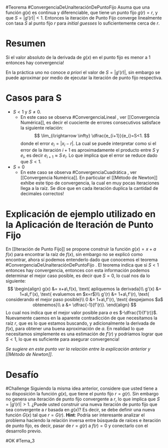 #Teorema #ConvergenciaDeUnaIteraciónDePuntoFijo
		Asuma que una función $g(x)$ es continua y diferenciable, que tiene un punto fijo $g(r) = r$, y que $S = |g'(r)| < 1$. 
		Entonces la iteración de Punto Fijo converge linealmente con tasa $S$ al punto fijo $r$ para *initial guesses* lo suficientemente cerca de $r$.

# Resumen
Si el valor absoluto de la derivada de $g(x)$ en el punto fijo es menor a $1$ entonces hay convergencia!

En la práctica uno no conoce *a priori* el valor de $S = |g'(r)|$, sin embargo se puede aproximar por medio de ejecutar la iteración de punto fijo respectiva.

# Casos para S
- $S<1$ y $S\neq 0$.
	- En este caso se observa #ConvergenciaLineal , ver [[Convergencia Numérica]], es decir el cuociente de errores consecutivos satisface la siguiente relación:$$
	  \lim_{i\rightarrow \infty} \dfrac{e_{i+1}}{e_i}=S<1.
	$$donde el error $e_i=|x_i-r|$. La cual se puede interpretar como si el error de la iteración $i+1$ es aproximadamente el producto entre $S$ y $e_i$, es decir $e_{i+1}\approx S\,e_i$. Lo que implica que el error se reduce dado que $S<1$.
- $S=0$
	- En este caso se observa #ConvergenciaCuadrática , ver [[Convergencia Numérica]].  En particular el [[Método de Newton]] exhibe este tipo de convergencia, la cual en muy pocas iteraciones llega a la raíz. Se dice que en cada iteración duplica la cantidad de decimales correctos!

# Explicación de ejemplo utilizado en la Aplicación de Iteración de Punto Fijo
En [[Iteración de Punto Fijo]] se propone construir la función $g(x)=x+a\,f(x)$ para encontrar la raíz de $f(x)$, sin embargo no se explicó como encontrar, ahora sí podemos entenderlo dado que conocemos el teorema #ConvergenciaDeUnaIteraciónDePuntoFijo . El teorema indica que  si $S<1$ entonces hay convergencia, entonces con esta información podemos determinar el mejor caso posible, es decir que $S=0$, lo cual nos da lo siguiente:$$
\begin{align}
	g(x) &= x+a\,f(x), \text{ apliquemos la derivada}\\
	g'(x) &= 1+a\,f'(x), \text{ evaluemos en $x=r$}\\
	g'(r) &= 1+a\,f'(r), \text{ considerando el mejor paso posible}\\
	0 &= 1+a\,f'(r), \text{ despejamos $a$ obtenemos}\\
	a &= \dfrac{-1}{f'(r)}.
\end{align}
$$ Lo cual nos indica que el mejor valor posible para $a$ es $-\dfrac{1}{f'(r)}$. 
Nuevamente caemos en la aparente contradicción de que necesitamos la raíz $r$, que es lo que estamos buscando, y adicionalmente la derivada de $f(x)$, para obtener una buena aproximación de $a$. En realidad lo que necesitamos simplemente es una estimación de $f'(r)$ y podríamos lograr que $S<1$, lo que es suficiente para asegurar convergencia!

*Se sugiere en este punto ver la relación entre la explicación anterior y [[Método de Newton]]*.

# Desafío
#Challenge
Siguiendo la misma idea anterior, considere que usted tiene a su disposición la función $g(x)$, que tiene el punto fijo $r=g(r)$. Sin embargo no genera una iteración de punto fijo convergente a $r$, lo que implica que $S=|g'(r)|>1$. ¿Puede usted construir una nueva iteración de punto fijo que sea convergente a $r$ basada en $g(x$)? Es decir, se debe definir una nueva función $G(x)$ tal que $r=G(r)$.
**Hint**: Podría ser interesante analizar el problema haciendo la relación inversa entre búsqueda de raíces e iteración de punto fijo, es decir, pasar de $r=g(r)$ a $f(r)=0$ y conectarlo con el desarrollo previo. 


#OK
#Tema_3